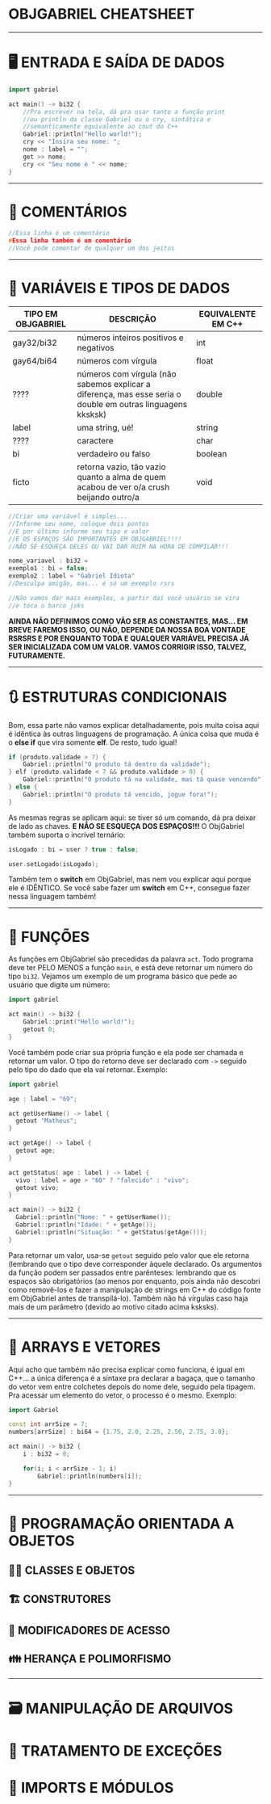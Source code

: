 # OBJGABRIEL CHEATSHEET

---

# 🖥️ ENTRADA E SAÍDA DE DADOS

```cpp
import gabriel

act main() -> bi32 {
	//Pra escrever na tela, dá pra usar tanto a função print 
	//ou println da classe Gabriel ou o cry, sintática e 
	//semanticamente equivalente ao cout do C++
	Gabriel::println("Hello world!");
	cry << "Insira seu nome: ";
	nome : label = "";
	get >> nome;
	cry << "Seu nome é " << nome;
}
```

---

# 🔖 COMENTÁRIOS

```cpp
//Essa linha é um comentário
#Essa linha também é um comentário
//Você pode comentar de qualquer um dos jeitos
```

---

# 🔣 VARIÁVEIS E TIPOS DE DADOS

| TIPO EM OBJGABRIEL | DESCRIÇÃO | EQUIVALENTE EM C++ |
| --- | --- | --- |
| gay32/bi32 | números inteiros positivos e negativos | int |
| gay64/bi64 | números com vírgula | float |
| ???? | números com vírgula (não sabemos explicar a diferença, mas esse seria o double em outras linguagens kksksk) | double |
| label | uma string, ué! | string |
| ???? | caractere | char |
| bi | verdadeiro ou falso | boolean |
| ficto | retorna vazio, tão vazio quanto a alma de quem acabou de ver o/a crush beijando outro/a | void |

```cpp
//Criar uma variável é simples...
//Informe seu nome, coloque dois pontos
//E por último informe seu tipo e valor
//E OS ESPAÇOS SÃO IMPORTANTES EM OBJGABRIEL!!!!
//NÃO SE ESQUEÇA DELES OU VAI DAR RUIM NA HORA DE COMPILAR!!!

nome_variavel : bi32 = 
exemplo1 : bi = false;
exemplo2 : label = "Gabriel Idiota" 
//Desculpa amigão, mas... é só um exemplo rsrs

//Não vamos dar mais exemplos, a partir daí você usuário se vira 
//e toca o barco jsks
```

**AINDA NÃO DEFINIMOS COMO VÃO SER AS CONSTANTES, MAS… EM BREVE FAREMOS ISSO, OU NÃO, DEPENDE DA NOSSA BOA VONTADE RSRSRS E POR ENQUANTO TODA E QUALQUER VARIÁVEL PRECISA JÁ SER INICIALIZADA COM UM VALOR. VAMOS CORRIGIR ISSO, TALVEZ, FUTURAMENTE.**

---

# 🔃 ESTRUTURAS CONDICIONAIS

Bom, essa parte não vamos explicar detalhadamente, pois muita coisa aqui é idêntica às outras linguagens de programação. A única coisa que muda é o **else if** que vira somente **elf**. De resto, tudo igual!

```cpp
if (produto.validade > 7) {
	Gabriel::println("O produto tá dentro da validade");
} elf (produto.validade < 7 && produto.validade > 0) {
	Gabriel::println("O produto tá na validade, mas tá quase vencendo");
} else {
	Gabriel::println("O produto tá vencido, jogue fora!");
}
```

As mesmas regras se aplicam aqui: se tiver só um comando, dá pra deixar de lado as chaves. **E NÃO SE ESQUEÇA DOS ESPAÇOS!!!** O ObjGabriel também suporta o incrível ternário:

```cpp
isLogado : bi = user ? true : false;

user.setLogado(isLogado);
```

Também tem o **switch** em ObjGabriel, mas nem vou explicar aqui porque ele é IDÊNTICO. Se você sabe fazer um **switch** em C++, consegue fazer nessa linguagem também!

---

# 📏 FUNÇÕES

As funções em ObjGabriel são precedidas da palavra `act`. Todo programa deve ter PELO MENOS a função `main`, e está deve retornar um número do tipo `bi32`. Vejamos um exemplo de um programa básico que pede ao usuário que digite um número:

```cpp
import gabriel

act main() -> bi32 {
	Gabriel::print("Hello world!");
	getout 0;
}
```

Você também pode criar sua própria função e ela pode ser chamada e retornar um valor. O tipo do retorno deve ser declarado com `->` seguido pelo tipo do dado que ela vai retornar. Exemplo:

```cpp
import gabriel

age : label = "69";

act getUserName() -> label {
  getout "Matheus";
}

act getAge() -> label {
  getout age;
}

act getStatus( age : label ) -> label {
  vivo : label = age > "60" ? "falecido" : "vivo";
  getout vivo;
}

act main() -> bi32 {
  Gabriel::println("Nome: " + getUserName());
  Gabriel::println("Idade: " + getAge());
  Gabriel::println("Situação: " + getStatus(getAge()));
}
```

Para retornar um valor, usa-se `getout` seguido pelo valor que ele retorna (lembrando que o tipo deve corresponder àquele declarado. Os argumentos da função podem ser passados entre parênteses: lembrando que os espaços são obrigatórios (ao menos por enquanto, pois ainda não descobri como removê-los e fazer a manipulação de strings em C++ do código fonte em ObjGabriel antes de transpilá-lo). Também não há vírgulas caso haja mais de um parâmetro (devido ao motivo citado acima ksksks).

---

# 💽 ARRAYS E VETORES

Aqui acho que também não precisa explicar como funciona, é igual em C++… a única diferença é a sintaxe pra declarar a bagaça, que o tamanho do vetor vem entre colchetes depois do nome dele, seguido pela tipagem. Pra acessar um elemento do vetor, o processo é o mesmo. Exemplo:

```cpp
import Gabriel

const int arrSize = 7;
numbers[arrSize] : bi64 = {1.75, 2.0, 2.25, 2.50, 2.75, 3.0};

act main() -> bi32 {
	i : bi32 = 0;

	for(i; i < arrSize - 1; i)
		Gabriel::println(numbers[i]);
}
```

---

# 🍌 PROGRAMAÇÃO ORIENTADA A OBJETOS

## 🍌🍑 CLASSES E OBJETOS

## 🏗️ CONSTRUTORES

## 🔑 MODIFICADORES DE ACESSO

## 👪 HERANÇA E POLIMORFISMO

---

# 🗃️ MANIPULAÇÃO DE ARQUIVOS

# 🐞 TRATAMENTO DE EXCEÇÕES

# 🧩 IMPORTS E MÓDULOS